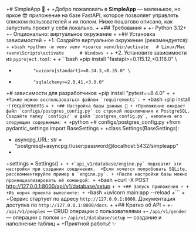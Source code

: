 +# SimpleApp 🚀
+
+Добро пожаловать в **SimpleApp** — маленькое, но яркое 😎 приложение на базе FastAPI, которое позволяет управлять списком пользователей и их полом. Ниже пошагово описано, как запустить проект у себя локально.
+
+## Требования
+
+- Python 3.12+
+- Опционально: виртуальное окружение
+
+## Установка зависимостей
+
+1. Создайте виртуальное окружение (рекомендуется):
+
+```bash
+python -m venv venv
+source venv/bin/activate   # Linux/Mac
+venv\Scripts\activate      # Windows
+```
+
+2. Установите зависимости из `pyproject.toml`:
+
+```bash
+pip install "fastapi>=0.115.12,<0.116.0" \
+            "uvicorn[standart]>=0.34.3,<0.35.0" \
+            "sqlalchemy>=2.0.41,<3.0.0"
+# зависимости для разработчиков
+pip install "pytest==8.4.0"
+```
+
+Также можно воспользоваться файлом `requirements`:
+
+```bash
+pip install -r requirements
+```
+
+## Настройка базы данных 🎲
+
+Приложение ожидает файл `configs/postgres_config.py` со строкой подключения к PostgreSQL. Создайте папку `configs/` и файл `postgres_config.py`, наполнив его следующим содержимым:
+
+```python
+# configs/postgres_config.py
+from pydantic_settings import BaseSettings
+
+class Settings(BaseSettings):
+    asyncpg_URL: str = "postgresql+asyncpg://user:password@localhost:5432/simpleapp"
+
+settings = Settings()
+```
+
+`api_v1/database/engine.py` подхватит эти настройки при создании соединения. 
+Если хочется попробовать SQLite, расскомментируйте пример в `engine.py`.
+
+После настройки базы можно проинициализировать её командой:
+
+```bash
+curl -X POST http://127.0.0.1:8000/api/v1/database/setup
+```
+
+## Запуск приложения ⚡
+
+Из корня проекта выполните:
+
+```bash
+uvicorn main:app --reload
+```
+
+Сервис стартует по адресу `http://127.0.0.1:8000`. Документация доступна по `http://127.0.0.1:8000/docs`.
+
+## Кратко об API
+
+- `/api/v1/peoples` — CRUD операции с пользователями
+- `/api/v1/gender` — операции с полом
+- `/api/v1/database/setup` — создание и наполнение таблиц
+
+Приятной работы! ✨
